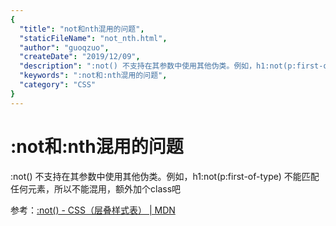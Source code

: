 ```yaml
---
{
  "title": "not和nth混用的问题",
  "staticFileName": "not_nth.html",
  "author": "guoqzuo",
  "createDate": "2019/12/09",
  "description": ":not() 不支持在其参数中使用其他伪类。例如，h1:not(p:first-of-type) 不能匹配任何元素，所以不能混用，额外加个class吧",
  "keywords": ":not和:nth混用的问题",
  "category": "CSS"
}
---
```

# :not和:nth混用的问题

:not() 不支持在其参数中使用其他伪类。例如，h1:not(p:first-of-type) 不能匹配任何元素，所以不能混用，额外加个class吧

参考：[:not() - CSS（层叠样式表） | MDN](https://developer.mozilla.org/zh-CN/docs/Web/CSS/:not)
